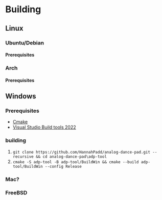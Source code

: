 # Building



## Linux

### Ubuntu/Debian
#### Prerequisites


### Arch
#### Prerequisites


## Windows
### Prerequisites
- [Cmake](https://cmake.org/download/)
- [Visual Studio Build tools 2022](https://aka.ms/vs/17/release/vs_BuildTools.exe)

### building
1. ```git clone https://github.com/HannahPadd/analog-dance-pad.git --recursive && cd analog-dance-pad\adp-tool```
2. ```cmake -S adp-tool -B adp-tool/BuildWin && cmake --build adp-tool/BuildWin --config Release```

### Mac?

### FreeBSD
